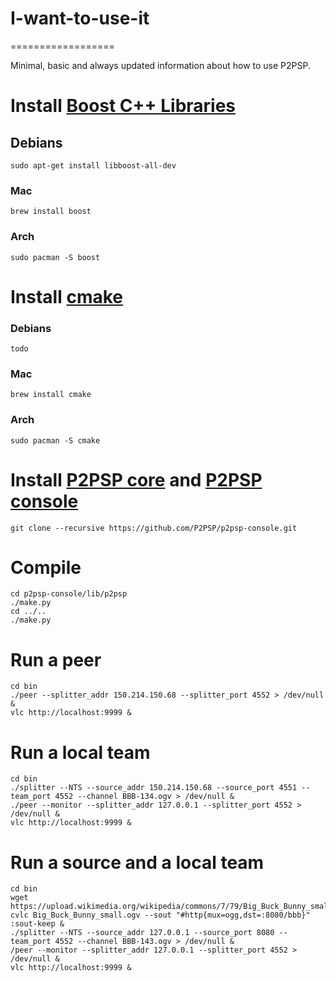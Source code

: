 # I-want-to-use-it
==================

Minimal, basic and always updated information about how to use P2PSP.

# Install [Boost C++ Libraries](http://www.boost.org)

## Debians

```
sudo apt-get install libboost-all-dev
```

### Mac

```
brew install boost
```

### Arch

```
sudo pacman -S boost
```

# Install [cmake](https://cmake.org)

### Debians

```
todo
```

### Mac

```
brew install cmake
```

### Arch

```
sudo pacman -S cmake
```

# Install [P2PSP core](https://github.com/P2PSP/core.git) and [P2PSP console](https://github.com/P2PSP/p2psp-console.git)

```
git clone --recursive https://github.com/P2PSP/p2psp-console.git
```

# Compile

```
cd p2psp-console/lib/p2psp
./make.py
cd ../..
./make.py
```

# Run a peer

```
cd bin
./peer --splitter_addr 150.214.150.68 --splitter_port 4552 > /dev/null &
vlc http://localhost:9999 &
```

# Run a local team

```
cd bin
./splitter --NTS --source_addr 150.214.150.68 --source_port 4551 --team_port 4552 --channel BBB-134.ogv > /dev/null &
./peer --monitor --splitter_addr 127.0.0.1 --splitter_port 4552 > /dev/null &
vlc http://localhost:9999 &
```
# Run a source and a local team

```
cd bin
wget https://upload.wikimedia.org/wikipedia/commons/7/79/Big_Buck_Bunny_small.ogv
cvlc Big_Buck_Bunny_small.ogv --sout "#http{mux=ogg,dst=:8080/bbb}" :sout-keep &
./splitter --NTS --source_addr 127.0.0.1 --source_port 8080 --team_port 4552 --channel BBB-143.ogv > /dev/null &
/peer --monitor --splitter_addr 127.0.0.1 --splitter_port 4552 > /dev/null &
vlc http://localhost:9999 &
```


